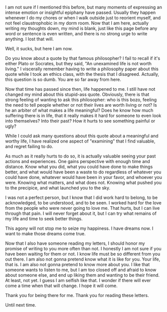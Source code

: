 I am not sure if I mentioned this before, but many moments of expressing an intense emotion or insightful epiphany have passed. Usually they happen whenever I do my chores or when I walk outside just to reorient myself, and not feel claustrophobic in my dorm room. Now that I am here, actually writing my thoughts down, my mind is blank, just like this page before any word or sentence is even written, and there is no strong urge to write anything. I lost that will.

Well, it sucks, but here I am now.

Do you know about a quote by that famous philosopher? I fail to recall if it's either Plato or Socrates, but they said, "An unexamined life is not worth living." I viscerally remember having to write a philosophy paper about this quote while I took an ethics class, with the thesis that I disagreed. Actually, this question is so dumb. You are so far away from here.

Now that time has passed since then, life happened to me. I still have not changed my mind about this stupid-ass quote. Obviously, there is that strong feeling of wanting to ask this philosopher: who is this bozo, feeling the need to tell people whether or not their lives are worth living or not? Is he an arbiter of what makes a life meaningful? Does he know how much suffering there is in life, that it really makes it hard for someone to even look into themselves? Into their past? How it hurts to see something painful or ugly?

While I could ask many questions about this quote about a meaningful and worthy life, I have realized one aspect of "examining" that I find valuable, and regret failing to do.

As much as it really hurts to do so, it is actually valuable seeing your past actions and experiences. One gains perspective with enough time and distance. Know what you did, what you could have done to make things better, and what would have been a waste to do regardless of whatever you could have done, whatever would have been in your favor, and whoever you were. Knowing what matters, and what does not. Knowing what pushed you to the precipice, and what launched you to the sky.

I was not a perfect person, but I know that I did work hard to belong, to be acknowledged, to be understood, and to be seen. I worked hard for the love from the people who were never going to love me. That hurts, but I can live through that pain. I will never forget about it, but I can try what remains of my life and time to seek better things.

This agony will not stop me to seize my happiness. I have dreams now. I want to make those dreams come true.

Now that I also have someone reading my letters, I should honor my promise of writing to you more often than not. I honestly I am not sure if you have been waiting for them or not. I know life must be so different from you out there. I am also not gonna pretend know what it is like for you. Your life, that is. I am also not gonna pretend to know more about you. I like that someone wants to listen to me, but I am too closed off and afraid to know about someone else, and end up liking them and wanting to be their friend. At least, not yet. I guess I am selfish like that. I wonder if there will ever come a time when that will change. I hope it will come.

Thank you for being there for me. Thank you for reading these letters.

Until next time.